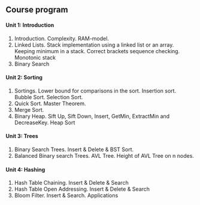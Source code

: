 ## Course program

#### Unit 1: Introduction
1. Introduction. Complexity. RAM-model.
2. Linked Lists. Stack implementation using a linked list or an array. Keeping minimum in a stack. Correct brackets sequence checking. Monotonic stack
3. Binary Search

#### Unit 2: Sorting
1. Sortings. Lower bound for comparisons in the sort. Insertion sort. Bubble Sort. Selection Sort.
2. Quick Sort. Master Theorem.
3. Merge Sort.
4. Binary Heap. Sift Up, Sift Down, Insert, GetMin, ExtractMin and DecreaseKey. Heap Sort

#### Unit 3: Trees
1. Binary Search Trees. Insert & Delete & BST Sort.
2. Balanced Binary search Trees. AVL Tree. Height of AVL Tree on n nodes.

#### Unit 4: Hashing 
1. Hash Table Chaining. Insert & Delete & Search
2. Hash Table Open Addressing. Insert & Delete & Search
3. Bloom Filter. Insert & Search. Applications


